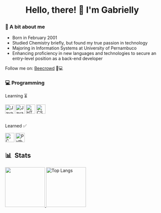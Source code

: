  # <p align="center">Hello, there! 👾 I'm Gabrielly</p>
 
### 🌼 A bit about me
- Born in February 2001
- Studied Chemistry briefly, but found my true passion in technology
- Majoring in Information Systems at University of Pernambuco
- Enhancing proficiency in new languages and technologies to secure an entry-level position as a back-end developer

Follow me on: <a href="https://judge.beecrowd.com/pt/profile/996517" target = "_blank">Beecrowd</a> 🐝💻

### 💻 Programming 
Learning ⏳
<div>
  <div style="display: incline_block">
    <img align="center" alt="Java Programming Language" height="30" width"40" src="https://img.shields.io/badge/java-%23ED8B00.svg?style=for-the-badge&logo=openjdk&logoColor=white">
    <img align="center" alt="JavaScript Programming Language" height="30" width"40" src="https://img.shields.io/badge/JavaScript-323330?style=for-the-badge&logo=javascript&logoColor=F7DF1E">
    <img align="center" alt="HTML5 Markup Language" height="30" width"40" src="https://img.shields.io/badge/HTML5-E34F26?style=for-the-badge&logo=html5&logoColor=white">
    <img align="center" alt="CSS3 Style Language" height="30" width"40" src="https://img.shields.io/badge/CSS3-1572B6?style=for-the-badge&logo=css3&logoColor=white">	  
</div>
<br>
 
Learned ✅
<div>
  <div style="display: incline_block">
    <img align="center" alt="C Programming Language" height="30" width"40" src="https://img.shields.io/badge/C-00599C?style=for-the-badge&logo=c&logoColor=white">
    <img align="center" alt="Python Programming Language" height="30" width"40" src="https://img.shields.io/badge/python-3670A0?style=for-the-badge&logo=python&logoColor=white">	  
</div>
          
## 📊 &nbsp;Stats
<div align="left">
	<a href="https://github.com/gabriellydasi/github-readme-stats" target = "_blank">
		<img height="130em" src="https://github-readme-stats-git-masterrstaa-rickstaa.vercel.app/api?username=gabriellydasi&hide_title=true&show_icons=true&include_all_commits=false&count_private=true&line_height=25&hide=issues&bg_color=020114&title_color=7520FF&text_color=FFF&border_radius=3&border_color=181832&icon_color=7520FF&theme=jolly">
	</a>
	<img alt="Top Langs" height="130em" src="https://github-readme-stats-git-masterrstaa-rickstaa.vercel.app/api/top-langs/?username=gabriellydasi&line_height=10&card_width=290&layout=compact&hide_title=false&count_private=true&langs_count=4&show_icons=true&title_color=7520FF&hide=html,css&bg_color=020114&text_color=8B8B8B&border_radius=3&border_color=181832">
</div>


 
